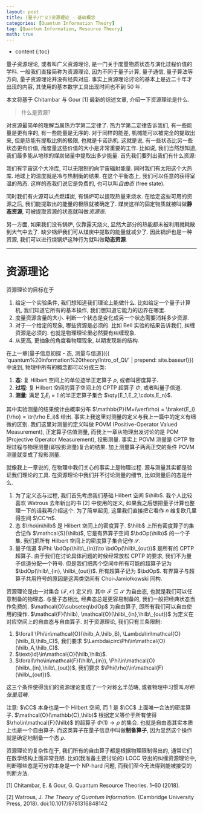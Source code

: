 ```yaml
---
layout: post
title: (量子/广义)资源理论 - 基础概念
categories: [Quantum Information Theory]
tag: [Quantum Information, Resource Theory]
math: true
---
```


* content
{:toc}


量子资源理论, 或者叫广义资源理论, 是一门关于度量物质状态与演化过程价值的学科.
一般我们直接简称为资源理论, 因为不同于量子计算, 量子通信, 量子算法等方向,
量子资源理论并没有经典对应. 事实上资源理论讨论的基本上是近二十年才出现的内容,
其使用的基本数学工具出现时间也不到 50 年.

本文将基于 Chitambar 与 Gour [1] 最新的综述文章, 介绍一下资源理论是什么.

> 什么是资源?

对资源最简单的理解当属热力学第二定律了. 热力学第二定律告诉我们,
有一些能量是更有序的, 有一些能量是无序的. 对于同样的能差,
机械能可以被完全的提取出来, 但是热能有提取比例的极限, 也就是卡诺热机. 这就是说,
有一些状态比另一些状态更有价值, 而度量这些价值的大小是非常重要的工作.
比如说, 我们当然想知道, 我们最多能从地球的煤炭储量中提取出多少能量.
首先我们要列出我们有什么资源:

我们有宇宙这个大冷库, 可以无限制的向宇宙辐射能量.
同时我们有太阳这个大热库. 地球上的温度就是冷与热制衡的结果. 在这个平衡态上,
我们可以任意的获得室温的热态. 这样的态我们说它是免费的, 也可以叫*自由态* (free state).

同时我们有火源可以点燃煤炭, 有锅炉可以提取热量来烧水. 在给定这些可用的资源之后,
我们能提取出的能量的极限就被确定了. 煤炭这样的固定物质就被叫做**静态资源**,
可被提取资源的状态就叫做*资源态*.

另一方面, 如果我们没有锅炉, 仅靠露天烧火,
显然大部分的热能都未被利用就耗散到大气中去了. 缺少锅炉我们可从煤炭中提取的能量就减少了.
因此锅炉也是一种资源, 我们可以进行烧锅炉这种行为就叫做**动态资源**.

---

# 资源理论

资源理论的目标在于

1. 给定一个实验条件, 我们想知道我们理论上能做什么. 比如给定一个量子计算机,
    我们知道它所有的基本操作, 我们想知道它能力的边界在哪里.
2. 度量资源含量的大小. 判断一个状态是变化成另一个状态需要消耗多少资源.
3. 对于一个给定的现象, 哪些资源是必须的. 比如 Bell 实验的结果告诉我们,
    纠缠资源是必须的. 也就是物理理论里必然要有纠缠现象.
4. 从更高, 更抽象的角度看物理现象, 以期发现新的结构.

在上一章[量子信息初探 - 态, 测量与信道]({{ 'quantum%20information%20theory/Intro_of_QI/' | prepend: site.baseurl}})中说到,
物理中所有的概念都可以分成三类:

1. **态**: 复 Hilbert 空间上的单位迹半正定算子 $\rho$, 或者叫密度算子.
2. **过程**: 复 Hilbert 空间的算子空间上的 CPTP 超算子 $\Phi$, 或者叫量子信道.
3. **测量**: 满足 $\sum_i E_i = \mathbb{I}$ 的半正定算子集合
    $\qty{E_1,E_2,\cdots,E_n}$.

其中实验测量的结果统计由概率分布 $\mathbb{P}(M=i\vert\rho) = \braket{E_i}{\rho}
= \tr(\rho E_i)$ 给出. 事实上我这里对测量的定义与我上一篇中的定义有细微的区别.
我们这里对测量的定义叫做 POVM (Positive-Operator Valued Measurement), 正定算子估值测量,
而我上一章从物理出发讨论的是 POM (Projective Operator Measurement), 投影测量.
事实上 POVM 测量是 CPTP 物理过程与物理测量(即投影测量)复合的结果.
加上测量算子两两正交的条件 POVM 测量就变成了投影测量.

就像我上一章说的, 在物理中我们关心的事实上是物理过程. 源与测量其实都是验证我们理论的工具.
在资源理论中我们并不讨论测量的细节, 比如测量后的态是什么.

1. 为了定义态与过程, 我们首先考虑我们基础 Hilbert 空间 $\hilb$.
    我个人比较喜欢 Watrous 去年新出的书 [2] 中使用的定义,
    如果我之后想把量子计算也整理一下的话我再介绍这个. 为了简单起见,
    这里我们直接把它看作 $n$ 维复欧几里得空间 $\CC^n$.
2. 态 $\rho\in\hilb$ 是 Hilbert 空间上的密度算子.
    $\hilb$ 上所有密度算子的集合记作 $\mathcal{S}(\hilb)$,
    它是有界算子空间 $\bdOp(\hilb)$ 的一个子集.
    我们把所有 Hilbert 空间上的密度算子集合记作 $\mathcal{S}$.
3. 量子信道 $\Phi: \bdOp(\hilb\_{in})\to
    \bdOp(\hilb\_{out})$
    是所有的 CPTP 超算子. 由于我们在讨论具体问题的时候经常放松 CPTP 的要求,
    我们不为量子信道分配一个符号. 但是我们把两个空间中所有可能的超算子记为
    $\bdOp(\hilb\_{in}, \hilb\_{out})$. 所有超算子记为 $\bdOp$.
    有界算子与超算子共用符号的原因是这两类空间有 Choi-Jamiołkowski 同构.

资源理论是由一对集合 $(\mathcal{F},\mathcal{O})$ 定义的.
其中 $\mathcal{F} \subseteq \mathcal{S}$ 为自由态,
也就是我们可以任意制备的物理态. 与量子态相比, 经典态总是更容易制备的,
我们一般把经典状态当作免费的. $\mathcal{O}\subseteq\bdOp$ 为自由算子,
即所有我们可以自由使用的操作. $\mathcal{F}(\hilb),
\mathcal{O}(\hilb\_{in},\hilb\_{out})$ 为定义在对应空间上的自由态与自由算子.
对于资源理论, 我们只有三条限制:

1. $\forall \Phi\in\mathcal{O}(\hilb_A,\hilb_B),
    \Lambda\in\mathcal{O}(\hilb_B,\hilb_C)$, 我们要求
    $\Lambda\circ\Phi\in\mathcal{O}(\hilb_A,\hilb_C)$.
2. $\text{id}\in\mathcal{O}(\hilb,\hilb)$.
3. $\forall\rho\in\mathcal{F}(\hilb\_{in}),
    \Phi\in\mathcal{O}(\hilb\_{in},\hilb\_{out})$, 我们要求
    $\Phi(\rho)\in\mathcal{F}(\hilb\_{out})$.

这三个条件使得我们的资源理论变成了一个对称幺半范畴, 或者物理中习惯叫*对称张量范畴*.

注意: $\CC$ 本身也是一个 Hilbert 空间, 而 $1$ 是 $\CC$ 上面唯一合法的密度算子.
$\mathcal{O}(\mathbb{C},\hilb)$ 根据定义等价于所有使得
$\rho\in\mathcal{F}(\hilb)$ 的超算子 $\Phi(1)\to\rho$ 的集合.
也就是自由态其实本质上也是一个自由算子. 而这类算子在量子信息中叫做**制备算子**,
因为显然这个操作就是确定地制备一个态 $\rho$.

资源理论的复杂性在于, 我们所有的自由算子都是根据物理限制得出的,
通常它们在数学结构上面非常丑陋. 比如(我准备主要讨论的) LOCC 导出的纠缠资源理论中,
判断哪些态是可分的本身是一个 NP-hard 问题, 而我们至今无法得到能被接受的判断方法.

[1] Chitambar, E. & Gour, G. Quantum Resource Theories. 1–60 (2018).

[2] Watrous, J. *The Theory of Quantum Information*. (Cambridge University Press, 2018). doi:10.1017/9781316848142